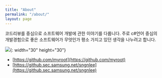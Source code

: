 ```yaml
---
title: "About"
permalink: "/about/"
layout: page
---
```


코드리뷰를 중심으로 소프트웨어 개발에 관한 이야기를 다룹니다.
주로 c#언어 중심의 개발경험으로 좋은 소프트웨어가 무엇인가 평소 가지고 있던 생각을 나누려고 합니다.

 ![](https://github.githubassets.com/images/icons/emoji/octocat.png){: width="30" height="30"}

* [https://github.com/myroot](https://github.com/myroot)
* [https://github.sec.samsung.net/sngnlee](https://github.sec.samsung.net/sngnlee)